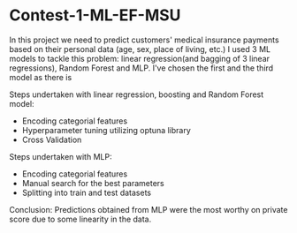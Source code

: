 # Contest-1-ML-EF-MSU


In this project we need to predict customers' medical insurance payments based on their personal data (age, sex, place of living, etc.) I used 3 ML models to tackle this problem: linear regression(and bagging of 3 linear regressions), Random Forest and MLP. I've chosen the first and the third model as there is 

Steps undertaken with linear regression, boosting and Random Forest  model:

* Encoding categorial features
* Hyperparameter tuning utilizing optuna library
* Cross Validation


Steps undertaken with MLP:
* Encoding categorial features
* Manual search for the best parameters
* Splitting into train and test datasets
  


Conclusion: Predictions obtained from MLP were the most worthy on private score due to some linearity in the data.
